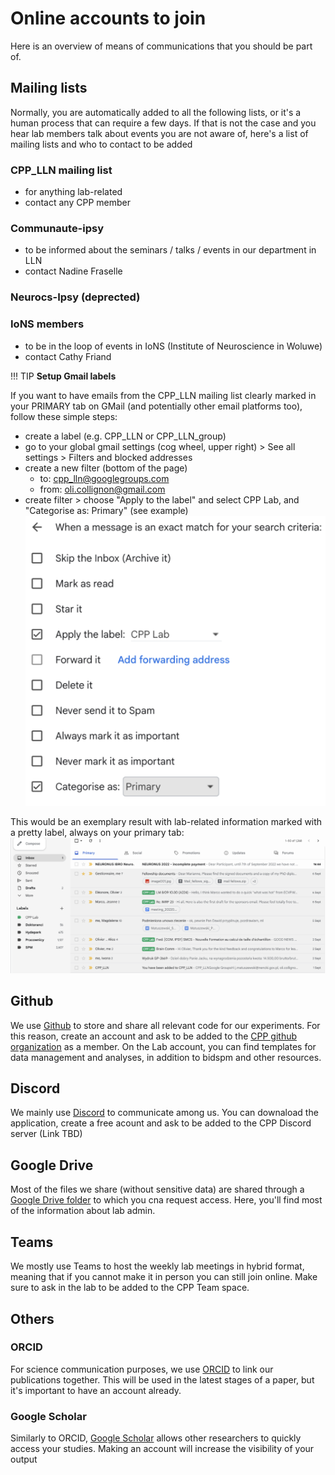 # Online accounts to join
Here is an overview of means of communications that you should be part of. 


## Mailing lists
Normally, you are automatically added to all the following lists, or it's a human process that can require a few days. 
If that is not the case and you hear lab members talk about events you are not aware of, here's a list of mailing lists and who to contact to be added

### CPP_LLN mailing list
- for anything lab-related
- contact any CPP member 

### Communaute-ipsy
- to be informed about the seminars / talks / events in our department in LLN
- contact Nadine Fraselle

### Neurocs-Ipsy (deprected)

### IoNS members
- to be in the loop of events in IoNS (Institute of Neuroscience in Woluwe)
- contact Cathy Friand

!!! TIP
**Setup Gmail labels**

If you want to have emails from the CPP_LLN mailing list clearly marked in your PRIMARY tab on GMail (and potentially other email platforms too), follow these simple steps: 

- create a label (e.g. CPP_LLN or CPP_LLN_group)
- go to your global gmail settings (cog wheel, upper right) > See all settings > Filters and blocked addresses
- create a new filter (bottom of the page) 
  * to: cpp_lln@googlegroups.com 
  * from: oli.collignon@gmail.com
- create filter > choose "Apply to the label" and select CPP Lab, and "Categorise as: Primary" (see example)
![gmail labels settings](./images/gmail_labels_settings.png) 

This would be an exemplary result with lab-related information marked with a pretty label, always on your primary tab:
![gmail labels view](./images/gmail_labels_view.png) 


## Github
We use [Github](https://github.com/) to store and share all relevant code for our experiments. 
For this reason, create an account and ask to be added to the [CPP github organization](https://github.com/cpp-lln-lab) as a member. 
On the Lab account, you can find templates for data management and analyses, in addition to bidspm and other resources. 


## Discord
We mainly use [Discord](https://discord.com/) to communicate among us. 
You can downaload the application, create a free acount and ask to be added to the CPP Discord server (Link TBD)


## Google Drive
Most of the files we share (without sensitive data) are shared through a [Google Drive folder]([link](https://drive.google.com/drive/folders/0B_uzjo71y59FOVNXVlNRN1k2c1k?resourcekey=0-3qpicNZjpKuxfV71jyIhlg)) to which you cna request access.
Here, you'll find most of the information about lab admin. 


## Teams
We mostly use Teams to host the weekly lab meetings in hybrid format, meaning that if you cannot make it in person you can still join online.
Make sure to ask in the lab to be added to the CPP Team space. 


## Others

### ORCID
For science communication purposes, we use [ORCID](https://info.orcid.org/researchers/) to link our publications together.
This will be used in the latest stages of a paper, but it's important to have an account already.

### Google Scholar 
Similarly to ORCID, [Google Scholar](https://scholar.google.com/) allows other researchers to quickly access your studies. 
Making an account will increase the visibility of your output